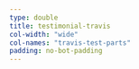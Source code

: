 ```yaml
---
type: double
title: testimonial-travis
col-width: "wide"
col-names: "travis-test-parts"
padding: no-bot-padding
---
```

